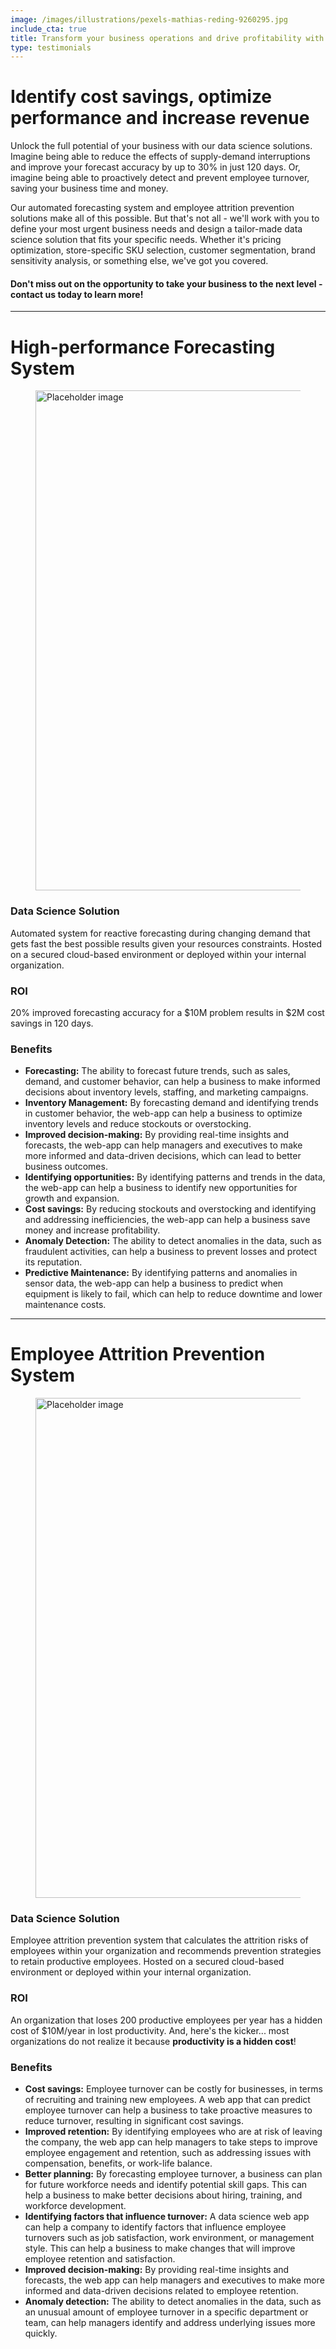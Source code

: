 ```yaml
---
image: /images/illustrations/pexels-mathias-reding-9260295.jpg
include_cta: true
title: Transform your business operations and drive profitability with our advanced data science solutions
type: testimonials
---
```


# Identify cost savings, optimize performance and increase revenue 

Unlock the full potential of your business with our data science solutions. Imagine being able to reduce the effects of supply-demand interruptions and improve your forecast accuracy by up to 30% in just 120 days. Or, imagine being able to proactively detect and prevent employee turnover, saving your business time and money.

Our automated forecasting system and employee attrition prevention solutions make all of this possible. But that's not all - we'll work with you to define your most urgent business needs and design a tailor-made data science solution that fits your specific needs. Whether it's pricing optimization, store-specific SKU selection, customer segmentation, brand sensitivity analysis, or something else, we've got you covered.

#### Don't miss out on the opportunity to take your business to the next level - contact us today to learn more!

------------------------------------------------------------------------

# High-performance Forecasting System

<figure class="image">
<img class="" src="/images/illustrations/mockups/nostradamus_app.jpg" alt="Placeholder image" style="width:800px;">
</figure>

### Data Science Solution

Automated system for reactive forecasting during changing demand that gets fast the best possible results given your resources constraints. Hosted on a secured cloud-based environment or deployed within your internal organization.

### ROI

20% improved forecasting accuracy for a \$10M problem results in \$2M cost savings in 120 days.


### Benefits

- **Forecasting:** The ability to forecast future trends, such as sales, demand, and customer behavior, can help a business to make informed decisions about inventory levels, staffing, and marketing campaigns.
- **Inventory Management:** By forecasting demand and identifying trends in customer behavior, the web-app can help a business to optimize inventory levels and reduce stockouts or overstocking.
- **Improved decision-making:** By providing real-time insights and forecasts, the web-app can help managers and executives to make more informed and data-driven decisions, which can lead to better business outcomes.
- **Identifying opportunities:** By identifying patterns and trends in the data, the web-app can help a business to identify new opportunities for growth and expansion.
- **Cost savings:** By reducing stockouts and overstocking and identifying and addressing inefficiencies, the web-app can help a business save money and increase profitability.
- **Anomaly Detection:** The ability to detect anomalies in the data, such as fraudulent activities, can help a business to prevent losses and protect its reputation.
- **Predictive Maintenance:** By identifying patterns and anomalies in sensor data, the web-app can help a business to predict when equipment is likely to fail, which can help to reduce downtime and lower maintenance costs.

------------------------------------------------------------------------

# Employee Attrition Prevention System

<figure class="image">
<img class="" src="/images/illustrations/mockups/employee_attrition_app.png" alt="Placeholder image" style="width:800px;">
</figure>

### Data Science Solution

Employee attrition prevention system that calculates the attrition risks of employees within your organization and recommends prevention strategies to retain productive employees. Hosted on a secured cloud-based environment or deployed within your internal organization.

### ROI

An organization that loses 200 productive employees per year has a hidden cost of \$10M/year in lost productivity. And, here's the kicker\... most organizations do not realize it because **productivity is a hidden cost**!

### Benefits

- **Cost savings:** Employee turnover can be costly for businesses, in terms of recruiting and training new employees. A web app that can predict employee turnover can help a business to take proactive measures to reduce turnover, resulting in significant cost savings.
- **Improved retention:** By identifying employees who are at risk of leaving the company, the web app can help managers to take steps to improve employee engagement and retention, such as addressing issues with compensation, benefits, or work-life balance.
- **Better planning:** By forecasting employee turnover, a business can plan for future workforce needs and identify potential skill gaps. This can help a business to make better decisions about hiring, training, and workforce development.
- **Identifying factors that influence turnover:** A data science web app can help a company to identify factors that influence employee turnovers such as job satisfaction, work environment, or management style. This can help a business to make changes that will improve employee retention and satisfaction.
- **Improved decision-making:** By providing real-time insights and forecasts, the web app can help managers and executives to make more informed and data-driven decisions related to employee retention.
- **Anomaly detection:** The ability to detect anomalies in the data, such as an unusual amount of employee turnover in a specific department or team, can help managers identify and address underlying issues more quickly.

